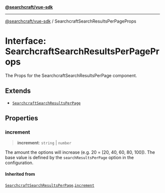 [**@searchcraft/vue-sdk**](/reference/sdk/js-vue/README.md)

***

[@searchcraft/vue-sdk](/reference/sdk/js-vue/globals.md) / SearchcraftSearchResultsPerPageProps

# Interface: SearchcraftSearchResultsPerPageProps

The Props for the SearchcraftSearchResultsPerPage component.

## Extends

- [`SearchcraftSearchResultsPerPage`](/reference/sdk/js-vue/namespaces/Components/interfaces/SearchcraftSearchResultsPerPage.md)

## Properties

### increment

> **increment**: `string` \| `number`

The amount the options will increase (e.g. 20 = [20, 40, 60, 80, 100]). The base value is defined by the `searchResultsPerPage` option in the configuration.

#### Inherited from

[`SearchcraftSearchResultsPerPage`](/reference/sdk/js-vue/namespaces/Components/interfaces/SearchcraftSearchResultsPerPage.md).[`increment`](/reference/sdk/js-vue/namespaces/Components/interfaces/SearchcraftSearchResultsPerPage.md#increment)
